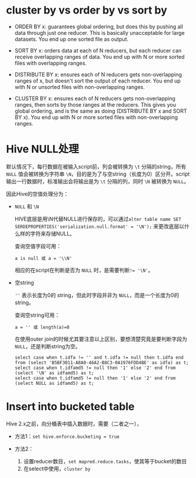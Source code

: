 # cluster by vs order by vs sort by

* ORDER BY x: guarantees global ordering, but does this by pushing all data through just one reducer. This is basically unacceptable for large datasets. You end up one sorted file as output.

* SORT BY x: orders data at each of N reducers, but each reducer can receive overlapping ranges of data. You end up with N or more sorted files with overlapping ranges.

* DISTRIBUTE BY x: ensures each of N reducers gets non-overlapping ranges of x, but doesn't sort the output of each reducer. You end up with N or unsorted files with non-overlapping ranges.

* CLUSTER BY x: ensures each of N reducers gets non-overlapping ranges, then sorts by those ranges at the reducers. This gives you global ordering, and is the same as doing (DISTRIBUTE BY x and SORT BY x). You end up with N or more sorted files with non-overlapping ranges.


# Hive NULL处理

默认情况下，每行数据在被输入script前，列会被转换为 `\t` 分隔的string，所有 `NULL` 值会被转换为字符串 `\N`，目的是为了与空string（长度为0）区分开。script输出一行数据时，标准输出会将输出是为 `\t` 分隔的列，同时 `\N` 被转换为 `NULL`。

因此Hive的空值处理分为：

* `NULL` 和 `\N`

    HIVE底层是用\N代替NULL进行保存的，可以通过`alter table name SET SERDEPROPERTIES('serialization.null.format' = '\N');` 来更改底层以什么样的字符来存储NULL。

    查询空值字段可用：

    ```
    a is null 或 a = '\\N'
    ```

    相应的在script在判断是否为 `NULL` 时，是需要判断`!= '\N'`。

* 空string

    `''` 表示长度为0的 string，但此时字段并非为 `NULL`，而是一个长度为0的 string。
    
    查询空string可用：
    
    ```
    a = '' 或 length(a)=0
    ```

    在使用outer join的时候尤其要注意以上区别，要想清楚究竟是要判断字段为 `NULL`，还是判断string为空。
    
    ```hive
    select case when t.idfa != '' and t.idfa != null then t.idfa end from (select 'B5BF3011-A8A0-46A2-B8C3-0A1976FDD4BE' as idfa) as t;
    select case when t.idfamd5 != null then '1' else '2' end from (select '\N' as idfamd5) as t;
    select case when t.idfamd5 != null then '1' else '2' end from (select NULL as idfamd5) as t;
    ```


# Insert into bucketed table

Hive 2.x之前，向分桶表中插入数据时，需要（二者之一），

* 方法1：`set hive.enforce.bucketing = true`
	
* 方法2：
    1. 设置reducer数目，`set mapred.reduce.tasks`，使其等于bucket的数目
    2. 在select中使用，`cluster by`

